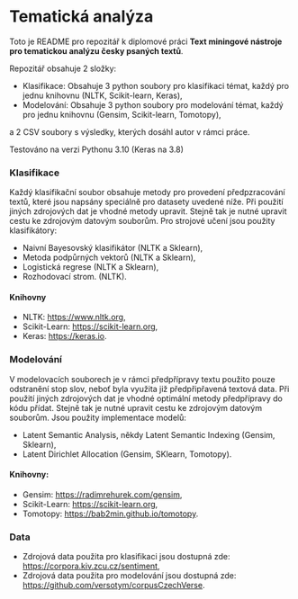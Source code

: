 # Tematická analýza
Toto je README pro repozitář k diplomové práci **Text miningové nástroje pro tematickou analýzu česky psaných textů**.

Repozitář obsahuje 2 složky:
- Klasifikace: Obsahuje 3 python soubory pro klasifikaci témat, každý pro jednu knihovnu (NLTK, Scikit-learn, Keras),
- Modelování: Obsahuje 3 python soubory pro modelování témat, každý pro jednu knihovnu (Gensim, Scikit-learn, Tomotopy),

a 2 CSV soubory s výsledky, kterých dosáhl autor v rámci práce.

Testováno na verzi Pythonu 3.10 (Keras na 3.8)

### Klasifikace
Každý klasifikační soubor obsahuje metody pro provedení předpzracování textů, které jsou napsány speciálně pro datasety
uvedené níže. Při použití jiných zdrojových dat je vhodné metody upravit. Stejně tak je nutné upravit cestu ke zdrojovým
datovým souborům. Pro strojové učení jsou použity klasifikátory: 
- Naivní Bayesovský klasifikátor (NLTK a Sklearn),
- Metoda podpůrných vektorů (NLTK a Sklearn),
- Logistická regrese (NLTK a Sklearn),
- Rozhodovací strom. (NLTK).

#### Knihovny
- NLTK: https://www.nltk.org,
- Scikit-Learn: https://scikit-learn.org,
- Keras: https://keras.io.

### Modelování
V modelovacích souborech je v rámci předpřípravy textu použito pouze odstranění stop slov, neboť byla využita
již předpřipřavená textová data. Při použití jiných zdrojových dat je vhodné optimální metody předpřípravy do kódu
přídat. Stejně tak je nutné upravit cestu ke zdrojovým datovým souborům. Jsou použity implementace modelů:
- Latent Semantic Analysis, někdy Latent Semantic Indexing (Gensim, Sklearn),
- Latent Dirichlet Allocation (Gensim, SKlearn, Tomotopy).

#### Knihovny:
- Gensim: https://radimrehurek.com/gensim,
- Scikit-Learn: https://scikit-learn.org,
- Tomotopy: https://bab2min.github.io/tomotopy.

### Data
- Zdrojová data použita pro klasifikaci jsou dostupná zde: https://corpora.kiv.zcu.cz/sentiment,
- Zdrojová data použita pro modelování jsou dostupná zde: https://github.com/versotym/corpusCzechVerse.